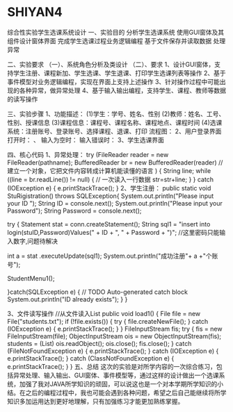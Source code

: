 # SHIYAN4
综合性实验学生选课系统设计
一、实验目的
分析学生选课系统
使用GUI窗体及其组件设计窗体界面
完成学生选课过程业务逻辑编程
基于文件保存并读取数据
处理异常

二、实验要求
（一）、系统角色分析及类设计
（二）、要求
1、设计GUI窗体，支持学生注册、课程新加、学生选课、学生退课、打印学生选课列表等操作
2、基于事件模型对业务逻辑编程，实现在界面上支持上述操作
3、针对操作过程中可能出现的各种异常，做异常处理
4、基于输入输出编程，支持学生、课程、教师等数据的读写操作

三、实验步骤
	1、功能描述：
	(1)学生：学号、姓名、性别
	(2)教师：姓名、工号、性别、授课信息
	(3)课程信息：课程号、课程名称、课程地点、课程时间
	(4)选课系统：注册账号、登录账号、选择课程、退课、打印
流程图： 
2、用户登录界面
打开时： 、
输入为空时：  输入错误时： 
3、学生选课界面   
 

四、核心代码
       1、异常处理：
 		try (FileReader reader = new FileReader(pathname);
             BufferedReader br = new BufferedReader(reader) // 建立一个对象，它把文件内容转成计算机能读懂的语言
        ) {
            String line;
            while ((line = br.readLine()) != null) {       // 一次读入一行数据
            	str=str+line;
            }
        } catch (IOException e) {
            e.printStackTrace();
        }
2、学生注册：
public static void StuRigistration() throws SQLException{
System.out.println("Please input your ID ");
String ID = console.next();
System.out.println("Please input your Password");
String Password = console.next();

try {
Statement stat = conn.createStatement();
String sql1 = "insert into login(stuID,Password)Values(" + ID + ", " + Password + ")";
//这里密码只能输入数字,问题待解决

int a = stat .executeUpdate(sql1);
System.out.println("成功注册"+ a +"个账号");

StudentMenu1();

}catch(SQLException e) {
// TODO Auto-generated catch block
System.out.println("ID already exists");
}
}

3、文件读写操作
//从文件读入List
	public void load1() {
		File file = new File("students.txt");
		if (!file.exists()) {
			try {
				file.createNewFile();
			} catch (IOException e) {
				e.printStackTrace();
			}
		}
		FileInputStream fis;
		try {
			fis = new FileInputStream(file);
			ObjectInputStream ois = new ObjectInputStream(fis);
			students = (List<Student>) ois.readObject();
			ois.close();
			fis.close();
		} catch (FileNotFoundException e) {
			e.printStackTrace();
		} catch (IOException e) {
			e.printStackTrace();
		} catch (ClassNotFoundException e) {
			e.printStackTrace();
		}
	}
五、总结
这次的实验是对所学内容的一次综合练习，包括异常处理、输入输出、GUI窗体、事件模型等，通过这样的设计做出一个选课系统，加强了我对JAVA所学知识的顽固，可以说这也是一个对本学期所学知识的小结。在之后的编程过程中，我也可能会遇到各种问题，希望之后自己能继续将所学知识多加运用达到更好地理解，只有加强练习才能更加熟练掌握。
